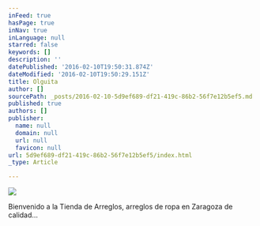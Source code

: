 ```yaml
---
inFeed: true
hasPage: true
inNav: true
inLanguage: null
starred: false
keywords: []
description: ''
datePublished: '2016-02-10T19:50:31.874Z'
dateModified: '2016-02-10T19:50:29.151Z'
title: Olguita
author: []
sourcePath: _posts/2016-02-10-5d9ef689-df21-419c-86b2-56f7e12b5ef5.md
published: true
authors: []
publisher:
  name: null
  domain: null
  url: null
  favicon: null
url: 5d9ef689-df21-419c-86b2-56f7e12b5ef5/index.html
_type: Article

---
```

![](https://the-grid-user-content.s3-us-west-2.amazonaws.com/58c53f51-a35f-4340-bf4e-d5abe4899a73.jpg)

Bienvenido a la Tienda de Arreglos, arreglos de ropa en Zaragoza de calidad...